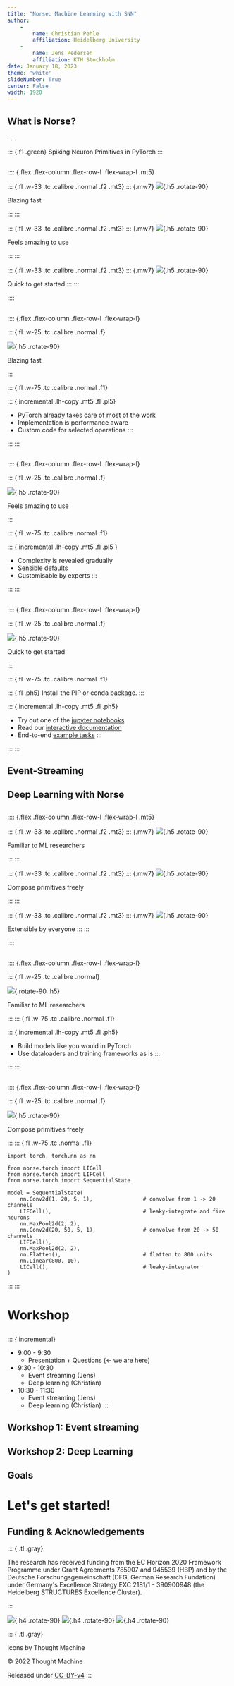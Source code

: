 ```yaml
---
title: "Norse: Machine Learning with SNN"
author:
    - 
        name: Christian Pehle
        affiliation: Heidelberg University
    - 
        name: Jens Pedersen
        affiliation: KTH Stockholm
date: January 18, 2023
theme: 'white'
slideNumber: True
center: False
width: 1920
---
```


## What is Norse?

. . .

::: {.f1 .green}
Spiking Neuron Primitives in PyTorch
:::

##

:::: {.flex .flex-column .flex-row-l .flex-wrap-l .mt5}

::: {.fl .w-33 .tc .calibre .normal .f2 .mt3}
::: {.mw7}
![](triangle_v.png){.h5 .rotate-90}

Blazing fast 

:::
:::



::: {.fl .w-33 .tc .calibre .normal .f2 .mt3}
::: {.mw7}
![](square_g.png){.h5 .rotate-90}

Feels amazing to use

:::
:::

::: {.fl .w-33 .tc .calibre .normal .f2 .mt3}
::: {.mw7}
![](circle_t.png){.h5 .rotate-90}

Quick to get started
:::
:::

::::


##

:::: {.flex .flex-column .flex-row-l .flex-wrap-l}

::: {.fl .w-25 .tc .calibre .normal .f}

![](triangle_v.png){.h5 .rotate-90}

Blazing fast

:::

::: {.fl .w-75 .tc .calibre .normal .f1}


::: {.incremental .lh-copy .mt5 .fl .pl5}
- PyTorch already takes care of most of the work
- Implementation is performance aware
- Custom code for selected operations
::: 


:::
:::


##

:::: {.flex .flex-column .flex-row-l .flex-wrap-l}

::: {.fl .w-25 .tc .calibre .normal .f}

![](square_g.png){.h5 .rotate-90}

Feels amazing to use

:::

::: {.fl .w-75 .tc .calibre .normal .f1}


::: {.incremental .lh-copy .mt5 .fl .pl5 }
- Complexity is revealed gradually
- Sensible defaults
- Customisable by experts
::: 


:::
:::


##

:::: {.flex .flex-column .flex-row-l .flex-wrap-l}

::: {.fl .w-25 .tc .calibre .normal .f}

![](circle_t.png){.h5 .rotate-90}

Quick to get started

:::

::: {.fl .w-75 .tc .calibre .normal .f1}

::: {.fl .ph5}
Install the PIP or conda package.
:::

::: {.incremental .lh-copy .mt5 .fl .ph5}
- Try out one of the [jupyter notebooks](https://norse.github.io/notebooks/)
- Read our [interactive documentation](https://norse.github.io/norse/)
- End-to-end [example tasks](https://github.com/norse/norse/tree/main/norse/task)
::: 


:::
:::





## Event-Streaming

## Deep Learning with Norse

## 

:::: {.flex .flex-column .flex-row-l .flex-wrap-l .mt5}

::: {.fl .w-33 .tc .calibre .normal .f2 .mt3}
::: {.mw7}
![](triangle_c.png){.h5 .rotate-90}

Familiar to ML researchers

:::
:::



::: {.fl .w-33 .tc .calibre .normal .f2 .mt3}
::: {.mw7}
![](hexagon_r.png){.h5 .rotate-90}

Compose primitives freely

:::
:::

::: {.fl .w-33 .tc .calibre .normal .f2 .mt3}
::: {.mw7}
![](circle_y.png){.h5 .rotate-90}

Extensible by everyone
:::
:::

::::

## 

:::: {.flex .flex-column .flex-row-l .flex-wrap-l}

::: {.fl .w-25 .tc .calibre .normal}

![](triangle_c.png){.rotate-90 .h5}

Familiar to ML researchers

:::
::: {.fl .w-75 .tc .calibre .normal .f1}

::: {.incremental .lh-copy .mt5 .fl .ph5}
- Build models like you would in PyTorch
- Use dataloaders and training frameworks as is
::: 

:::
:::


## 

:::: {.flex .flex-column .flex-row-l .flex-wrap-l}

::: {.fl .w-25 .tc .calibre .normal .f}

![](hexagon_r.png){.h5 .rotate-90}

Compose primitives freely

:::
::: {.fl .w-75 .tc .normal .f1}
```{.python data-line-numbers="3,8-10"}
import torch, torch.nn as nn

from norse.torch import LICell
from norse.torch import LIFCell
from norse.torch import SequentialState

model = SequentialState(
    nn.Conv2d(1, 20, 5, 1),                # convolve from 1 -> 20 channels
    LIFCell(),                             # leaky-integrate and fire neurons
    nn.MaxPool2d(2, 2),
    nn.Conv2d(20, 50, 5, 1),               # convolve from 20 -> 50 channels
    LIFCell(),
    nn.MaxPool2d(2, 2),
    nn.Flatten(),                          # flatten to 800 units
    nn.Linear(800, 10),
    LICell(),                              # leaky-integrator
)
```


:::
:::

# Workshop

## 

::: {.incremental}
- 9:00 - 9:30 
    - Presentation + Questions (<- we are here)
- 9:30 - 10:30
    - Event streaming (Jens)
    - Deep learning (Christian)
- 10:30 - 11:30
    - Event streaming (Jens)
    - Deep learning (Christian)
:::


## Workshop 1: Event streaming






## Workshop 2: Deep Learning

## Goals



# Let's get started!

## Funding & Acknowledgements


::: { .tl .gray}

The research has received funding from the EC Horizon 2020 Framework Programme under Grant Agreements 785907 and 945539 (HBP) and by the Deutsche Forschungsgemeinschaft (DFG, German Research Fundation) under Germany's Excellence Strategy EXC 2181/1 - 390900948 (the Heidelberg STRUCTURES Excellence Cluster).

:::

![](hexagon_r.png){.h4 .rotate-90} ![](triangle_c.png){.h4 .rotate-90}  ![](circle_y.png){.h4 .rotate-90}

::: { .tl .gray}


Icons by Thought Machine

© 2022 Thought Machine

Released under [CC-BY-v4](https://creativecommons.org/licenses/by/4.0/)
:::